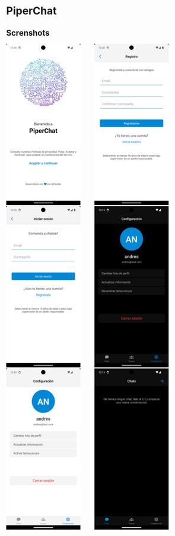 # PiperChat

## Screnshots
<div>
  <img src="https://raw.githubusercontent.com/frezdev/piper-chat-client/main/demo/Screenshot_1707664587.png" width="200px"/>
  <img width="30"/>
  <img src="https://raw.githubusercontent.com/frezdev/piper-chat-client/main/demo/Screenshot_1707666009.png" width="200px"/>
  <img src="https://raw.githubusercontent.com/frezdev/piper-chat-client/main/demo/Screenshot_1707665997.png" width="200px"/>
  <img width="30"/>
  <!--da sd-->
  <img src="https://raw.githubusercontent.com/frezdev/piper-chat-client/main/demo/Screenshot_1707664541.png" width="200px"/>
  <img src="https://raw.githubusercontent.com/frezdev/piper-chat-client/main/demo/Screenshot_1707664550.png" width="200px"/>
  <img width="30"/>
  <img src="https://raw.githubusercontent.com/frezdev/piper-chat-client/main/demo/Screenshot_1707664562.png" width="200px"/>
  <img width="30"/>
</div>
